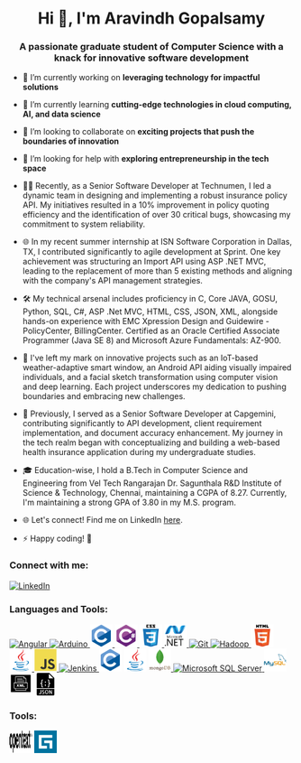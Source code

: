 <h1 align="center">Hi 👋, I'm Aravindh Gopalsamy</h1>
<h3 align="center">A passionate graduate student of Computer Science with a knack for innovative software development</h3>

- 🔭 I’m currently working on **leveraging technology for impactful solutions**

- 🌱 I’m currently learning **cutting-edge technologies in cloud computing, AI, and data science**

- 👯 I’m looking to collaborate on **exciting projects that push the boundaries of innovation**

- 🤝 I’m looking for help with **exploring entrepreneurship in the tech space**

- 👨‍💻 Recently, as a Senior Software Developer at Technumen, I led a dynamic team in designing and implementing a robust insurance policy API. My initiatives resulted in a 10% improvement in policy quoting efficiency and the identification of over 30 critical bugs, showcasing my commitment to system reliability.

- 🌐 In my recent summer internship at ISN Software Corporation in Dallas, TX, I contributed significantly to agile development at Sprint. One key achievement was structuring an Import API using ASP .NET MVC, leading to the replacement of more than 5 existing methods and aligning with the company's API management strategies.

- 🛠️ My technical arsenal includes proficiency in C, Core JAVA, GOSU, Python, SQL, C#, ASP .Net MVC, HTML, CSS, JSON, XML, alongside hands-on experience with EMC Xpression Design and Guidewire - PolicyCenter, BillingCenter. Certified as an Oracle Certified Associate Programmer (Java SE 8) and Microsoft Azure Fundamentals: AZ-900.

- 🌟 I've left my mark on innovative projects such as an IoT-based weather-adaptive smart window, an Android API aiding visually impaired individuals, and a facial sketch transformation using computer vision and deep learning. Each project underscores my dedication to pushing boundaries and embracing new challenges.

- 💼 Previously, I served as a Senior Software Developer at Capgemini, contributing significantly to API development, client requirement implementation, and document accuracy enhancement. My journey in the tech realm began with conceptualizing and building a web-based health insurance application during my undergraduate studies.

- 🎓 Education-wise, I hold a B.Tech in Computer Science and Engineering from Vel Tech Rangarajan Dr. Sagunthala R&D Institute of Science & Technology, Chennai, maintaining a CGPA of 8.27. Currently, I'm maintaining a strong GPA of 3.80 in my M.S. program.

- 🌐 Let's connect! Find me on LinkedIn [here](https://www.linkedin.com/in/aravindh-gopalsamy-28938b169).

- ⚡ Happy coding! 🚀

<h3 align="left">Connect with me:</h3>
<p align="left">
<a href="https://linkedin.com/in/aravindh-gopalsamy-28938b169/" target="blank"><img align="center" src="https://raw.githubusercontent.com/rahuldkjain/github-profile-readme-generator/master/src/images/icons/Social/linked-in-alt.svg" alt="LinkedIn" height="30" width="40" /></a>
</p>

<h3 align="left">Languages and Tools:</h3>
<p align="left">
  <a href="https://angular.io" target="_blank" rel="noreferrer"> <img src="https://angular.io/assets/images/logos/angular/angular.svg" alt="Angular" width="40" height="40"/> </a>
  <a href="https://www.arduino.cc/" target="_blank" rel="noreferrer"> <img src="https://cdn.worldvectorlogo.com/logos/arduino-1.svg" alt="Arduino" width="40" height="40"/> </a>
  <a href="https://www.cprogramming.com/" target="_blank" rel="noreferrer"> <img src="https://raw.githubusercontent.com/devicons/devicon/master/icons/c/c-original.svg" alt="C" width="40" height="40"/> </a>
  <a href="https://www.w3schools.com/cs/" target="_blank" rel="noreferrer"> <img src="https://raw.githubusercontent.com/devicons/devicon/master/icons/csharp/csharp-original.svg" alt="C#" width="40" height="40"/> </a>
  <a href="https://www.w3schools.com/css/" target="_blank" rel="noreferrer"> <img src="https://raw.githubusercontent.com/devicons/devicon/master/icons/css3/css3-original-wordmark.svg" alt="CSS3" width="40" height="40"/> </a>
  <a href="https://dotnet.microsoft.com/" target="_blank" rel="noreferrer"> <img src="https://raw.githubusercontent.com/devicons/devicon/master/icons/dot-net/dot-net-original-wordmark.svg" alt="Dotnet" width="40" height="40"/> </a>
  <a href="https://git-scm.com/" target="_blank" rel="noreferrer"> <img src="https://www.vectorlogo.zone/logos/git-scm/git-scm-icon.svg" alt="Git" width="40" height="40"/> </a>
  <a href="https://hadoop.apache.org/" target="_blank" rel="noreferrer"> <img src="https://www.vectorlogo.zone/logos/apache_hadoop/apache_hadoop-icon.svg" alt="Hadoop" width="40" height="40"/> </a>
  <a href="https://www.w3.org/html/" target="_blank" rel="noreferrer"> <img src="https://raw.githubusercontent.com/devicons/devicon/master/icons/html5/html5-original-wordmark.svg" alt="HTML5" width="40" height="40"/> </a>
  <a href="https://www.java.com" target="_blank" rel="noreferrer"> <img src="https://raw.githubusercontent.com/devicons/devicon/master/icons/java/java-original.svg" alt="Java" width="40" height="40"/> </a>
  <a href="https://developer.mozilla.org/en-US/docs/Web/JavaScript" target="_blank" rel="noreferrer"> <img src="https://raw.githubusercontent.com/devicons/devicon/master/icons/javascript/javascript-original.svg" alt="JavaScript" width="40" height="40"/> </a>
  <a href="https://www.jenkins.io" target="_blank" rel="noreferrer"> <img src="https://www.vectorlogo.zone/logos/jenkins/jenkins-icon.svg" alt="Jenkins" width="40" height="40"/> </a>
  <img src="https://raw.githubusercontent.com/devicons/devicon/master/icons/c/c-original.svg" alt="C" width="40" height="40"/>
  <img src="https://raw.githubusercontent.com/devicons/devicon/master/icons/java/java-original.svg" alt="Java" width="40" height="40"/>
  <a href="https://www.mongodb.com/" target="_blank" rel="noreferrer"> <img src="https://raw.githubusercontent.com/devicons/devicon/master/icons/mongodb/mongodb-original-wordmark.svg" alt="MongoDB" width="40" height="40"/> </a>
  <a href="https://www.microsoft.com/en-us/sql-server" target="_blank" rel="noreferrer"> <img src="https://www.svgrepo.com/show/303229/microsoft-sql-server-logo.svg" alt="Microsoft SQL Server" width="40" height="40"/> </a>
  <a href="https://www.mysql.com/" target="_blank" rel="noreferrer"> <img src="https://raw.githubusercontent.com/devicons/devicon/master/icons/mysql/mysql-original-wordmark.svg" alt="MySQL" width="40" height="40"/> </a>
  <img src="xml.jpg" alt="XML" width="40" height="40"/>
  <img src="json.png" alt="JSON" width="40" height="40"/>
 
  

</p>

<h3 align="left">Tools:</h3>
<p align="left">
  <img src="images.png" alt="EMC Xpression Design" width="40" height="40"/>
  <img src="download (1).png" alt="Guidewire - PolicyCenter" width="40" height="40"/>
</p>
